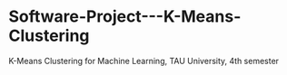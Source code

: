 # Software-Project---K-Means-Clustering
K-Means Clustering for Machine Learning, TAU University, 4th semester
